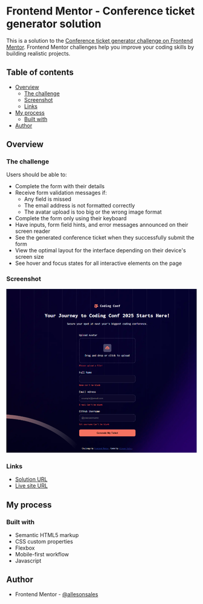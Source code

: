 # Frontend Mentor - Conference ticket generator solution

This is a solution to the [Conference ticket generator challenge on Frontend Mentor](https://www.frontendmentor.io/challenges/conference-ticket-generator-oq5gFIU12w). Frontend Mentor challenges help you improve your coding skills by building realistic projects.

## Table of contents

- [Overview](#overview)
  - [The challenge](#the-challenge)
  - [Screenshot](#screenshot)
  - [Links](#links)
- [My process](#my-process)
  - [Built with](#built-with)
- [Author](#author)

## Overview

### The challenge

Users should be able to:

- Complete the form with their details
- Receive form validation messages if:
  - Any field is missed
  - The email address is not formatted correctly
  - The avatar upload is too big or the wrong image format
- Complete the form only using their keyboard
- Have inputs, form field hints, and error messages announced on their screen reader
- See the generated conference ticket when they successfully submit the form
- View the optimal layout for the interface depending on their device's screen size
- See hover and focus states for all interactive elements on the page

### Screenshot

![](./design/screenshot.png)

### Links

- [Solution URL](https://github.com/allesonsales/conference-ticket-generator)
- [Live site URL](https://allesonsales.github.io/conference-ticket-generator/)

## My process

### Built with

- Semantic HTML5 markup
- CSS custom properties
- Flexbox
- Mobile-first workflow
- Javascript

## Author

- Frontend Mentor - [@allesonsales](https://www.frontendmentor.io/profile/allesonsales)
